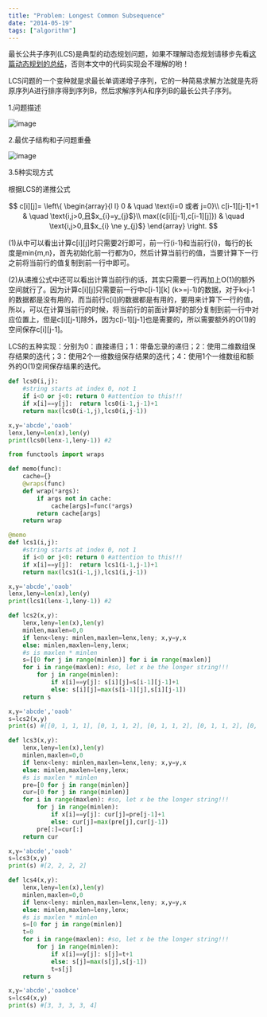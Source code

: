 ```yaml
---
title: "Problem: Longest Common Subsequence"
date: "2014-05-19"
tags: ["algorithm"]
---
```

最长公共子序列(LCS)是典型的动态规划问题，如果不理解动态规划请移步先看[这篇动态规划的总结](/blog/2014/07/01/python-algorithms-dynamic-programming/)，否则本文中的代码实现会不理解的哟！<!--more-->

LCS问题的一个变种就是求最长单调递增子序列，它的一种简易求解方法就是先将原序列A进行排序得到序列B，然后求解序列A和序列B的最长公共子序列。

1.问题描述

![image](/images/algos/lcs1.png)

2.最优子结构和子问题重叠

![image](/images/algos/lcs2.png)

3.5种实现方式

根据LCS的递推公式

$$
c[i][j]=  \left\{
  \begin{array}{l l}
    0 & \quad \text{i=0 或者 j=0}\\
    c[i-1][j-1]+1 & \quad \text{i,j>0,且$x_{i}=y_{j}$}\\
    max({c[i][j-1],c[i-1][j]}) & \quad \text{i,j>0,且$x_{i} \ne y_{j}$}
  \end{array} \right.
$$

(1)从中可以看出计算c[i][j]时只需要2行即可，前一行(i-1)和当前行(i)，每行的长度是min{m,n}，首先初始化前一行都为0，然后计算当前行的值，当要计算下一行之前将当前行的值复制到前一行中即可。

(2)从递推公式中还可以看出计算当前行i的话，其实只需要一行再加上O(1)的额外空间就行了。因为计算c[i][j]只需要前一行中c[i-1][k] (k>=j-1)的数据，对于k<j-1的数据都是没有用的，而当前行c[i][l](l<=j-1)的数据都是有用的，要用来计算下一行的值，所以，可以在计算当前行的时候，将当前行的前面计算好的部分复制到前一行中对应位置上，但是c[i][j-1]除外，因为c[i-1][j-1]也是需要的，所以需要额外的O(1)的空间保存c[i][j-1]。

LCS的五种实现：分别为0：直接递归；1：带备忘录的递归；2：使用二维数组保存结果的迭代；3：使用2个一维数组保存结果的迭代；4：使用1个一维数组和额外的O(1)空间保存结果的迭代。

```python
def lcs0(i,j):
    #string starts at index 0, not 1
    if i<0 or j<0: return 0 #attention to this!!!
    if x[i]==y[j]:  return lcs0(i-1,j-1)+1
    return max(lcs0(i-1,j),lcs0(i,j-1))

x,y='abcde','oaob'
lenx,leny=len(x),len(y)
print(lcs0(lenx-1,leny-1)) #2

from functools import wraps

def memo(func):
    cache={}
    @wraps(func)
    def wrap(*args):
        if args not in cache:
            cache[args]=func(*args)
        return cache[args]
    return wrap

@memo
def lcs1(i,j):
    #string starts at index 0, not 1
    if i<0 or j<0: return 0 #attention to this!!!
    if x[i]==y[j]:  return lcs1(i-1,j-1)+1
    return max(lcs1(i-1,j),lcs1(i,j-1))

x,y='abcde','oaob'
lenx,leny=len(x),len(y)
print(lcs1(lenx-1,leny-1)) #2

def lcs2(x,y):
    lenx,leny=len(x),len(y)
    minlen,maxlen=0,0
    if lenx<leny: minlen,maxlen=lenx,leny; x,y=y,x
    else: minlen,maxlen=leny,lenx;
    #s is maxlen * minlen
    s=[[0 for j in range(minlen)] for i in range(maxlen)]
    for i in range(maxlen): #so, let x be the longer string!!!
        for j in range(minlen):
            if x[i]==y[j]: s[i][j]=s[i-1][j-1]+1
            else: s[i][j]=max(s[i-1][j],s[i][j-1])
    return s

x,y='abcde','oaob'
s=lcs2(x,y)
print(s) #[[0, 1, 1, 1], [0, 1, 1, 2], [0, 1, 1, 2], [0, 1, 1, 2], [0, 1, 1, 2]]

def lcs3(x,y):
    lenx,leny=len(x),len(y)
    minlen,maxlen=0,0
    if lenx<leny: minlen,maxlen=lenx,leny; x,y=y,x
    else: minlen,maxlen=leny,lenx;
    #s is maxlen * minlen
    pre=[0 for j in range(minlen)]
    cur=[0 for j in range(minlen)]
    for i in range(maxlen): #so, let x be the longer string!!!
        for j in range(minlen):
            if x[i]==y[j]: cur[j]=pre[j-1]+1
            else: cur[j]=max(pre[j],cur[j-1])
        pre[:]=cur[:]
    return cur

x,y='abcde','oaob'
s=lcs3(x,y)
print(s) #[2, 2, 2, 2]

def lcs4(x,y):
    lenx,leny=len(x),len(y)
    minlen,maxlen=0,0
    if lenx<leny: minlen,maxlen=lenx,leny; x,y=y,x
    else: minlen,maxlen=leny,lenx;
    #s is maxlen * minlen
    s=[0 for j in range(minlen)]
    t=0
    for i in range(maxlen): #so, let x be the longer string!!!
        for j in range(minlen):
            if x[i]==y[j]: s[j]=t+1
            else: s[j]=max(s[j],s[j-1])
            t=s[j]
    return s

x,y='abcde','oaobce'
s=lcs4(x,y)
print(s) #[3, 3, 3, 3, 4]
```


